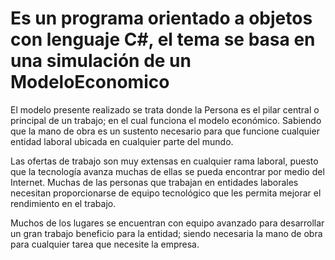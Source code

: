 # Es un programa orientado a objetos con lenguaje C#, el tema se basa en una simulación de un ModeloEconomico

El modelo presente realizado se trata donde la Persona es el pilar central o principal de un trabajo; en el cual funciona el modelo económico. Sabiendo que la mano de obra es un sustento necesario para que funcione cualquier entidad laboral ubicada en cualquier parte del mundo.

Las ofertas de trabajo son muy extensas en cualquier rama laboral, puesto que la tecnología avanza muchas de ellas se pueda encontrar por medio del Internet. Muchas de las personas que trabajan en entidades laborales necesitan proporcionarse de equipo tecnológico que les permita mejorar el rendimiento en el trabajo.

Muchos de los lugares se encuentran con equipo avanzado para desarrollar un gran trabajo beneficio para la entidad; siendo necesaria la mano de obra para cualquier tarea que necesite la empresa.


